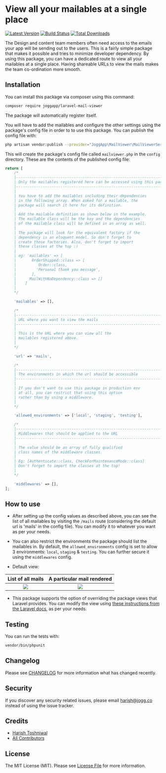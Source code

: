 # View all your mailables at a single place

[![Latest Version](https://img.shields.io/github/release/JoggApp/laravel-mail-viewer.svg?style=flat-rounded)](https://github.com/JoggApp/laravel-mail-viewer/releases)
[![Build Status](https://travis-ci.org/JoggApp/laravel-mail-viewer.svg?branch=master)](https://travis-ci.org/JoggApp/laravel-mail-viewer)
[![Total Downloads](https://img.shields.io/packagist/dt/JoggApp/laravel-mail-viewer.svg?style=flat-rounded&colorB=brightgreen)](https://packagist.org/packages/JoggApp/laravel-mail-viewer)

The Design and content team members often need access to the emails your app will be sending out to the users. This is a fairly simple package that makes it possible and tries to minimize developer dependency. By using this package, you can have a dedicated route to view all your mailables at a single place. Having shareable URLs to view the mails makes the team co-ordination more smooth.

## Installation

You can install this package via composer using this command:

```bash
composer require joggapp/laravel-mail-viewer
```

The package will automatically register itself.

You will have to add the mailables and configure the other settings using the package's config file in order to to use this package. You can publish the config file with:

```bash
php artisan vendor:publish --provider="JoggApp\MailViewer\MailViewerServiceProvider"
```

This will create the package's config file called `mailviewer.php` in the `config` directory. These are the contents of the published config file:

```php
return [
    /*
    |--------------------------------------------------------------------------
    | Only the mailables registered here can be accessed using this package
    |--------------------------------------------------------------------------
    |
    | You have to add the mailables including their dependencies
    | in the following array. When asked for a mailable, the
    | package will search it here for its definition.
    |
    | Add the mailable definition as shown below in the example.
    | The mailable class will be the key and the dependencies
    | of the mailable class will be defined in an array as well.
    |
    | The package will look for the equivalent factory if the
    | dependency is an eloquent model. So don't forget to
    | create those factories. Also, don't forget to import
    | these classes at the top :)
    |
    | eg: 'mailables' => [
    |       OrderShipped::class => [
    |          Order::class,
    |         'Personal thank you message',
    |       ],
    |      MailWithNoDependency::class => []
    |    ]
    |
    */

    'mailables' => [],

    /*
    |--------------------------------------------------------------------------
    | URL where you want to view the mails
    |--------------------------------------------------------------------------
    |
    | This is the URL where you can view all the
    | mailables registered above.
    |
    */

    'url' => 'mails',

    /*
    |--------------------------------------------------------------------------
    | The environments in which the url should be accessible
    |--------------------------------------------------------------------------
    |
    | If you don't want to use this package in production env
    | at all, you can restrict that using this option
    | rather than by using a middleware.
    |
    */

    'allowed_environments' => ['local', 'staging', 'testing'],

    /*
    |--------------------------------------------------------------------------
    | Middlewares that should be applied to the URL
    |--------------------------------------------------------------------------
    |
    | The value should be an array of fully qualified
    | class names of the middleware classes.
    |
    | Eg: [Authenticate::class, CheckForMaintenanceMode::class]
    | Don't forget to import the classes at the top!
    |
    */

    'middlewares' => [],
];
```

## How to use

- After setting up the config values as described above, you can see the list of all mailables by visiting the `/mails` route (considering the default url is 'mails' in the config file). You can modify it to whatever you want as per your needs.

- You can also restrict the environments the package should list the mailables in. By default, the `allowed_environments` config is set to allow 3 environments: `local`, `staging` & `testing`. You can further secure it using the `middlewares` config.

- Default view:

List of all mails             |  A particular mail rendered
:-------------------------:|:-------------------------:
![](https://user-images.githubusercontent.com/11228182/45781093-bb59ef00-bc7c-11e8-9d03-64cf245fd82c.png)  |  ![](https://user-images.githubusercontent.com/11228182/45780701-c3fdf580-bc7b-11e8-9f48-0d883a640010.png)

- This package supports the option of overriding the package views that Laravel provides. You can modify the view using [these instructions from the Laravel docs](https://laravel.com/docs/packages#views), as per your needs.

## Testing

You can run the tests with:

```bash
vendor/bin/phpunit
```

## Changelog

Please see [CHANGELOG](CHANGELOG.md) for more information what has changed recently.

## Security

If you discover any security related issues, please email [harish@jogg.co](mailto:harish@jogg.co) instead of using the issue tracker.

## Credits

- [Harish Toshniwal](https://github.com/introwit)
- [All Contributors](../../contributors)

## License

The MIT License (MIT). Please see [License File](LICENSE.txt) for more information.
